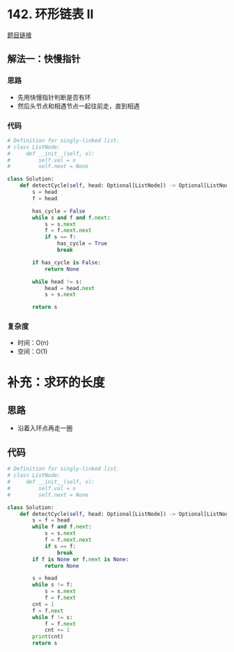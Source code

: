 # 142. 环形链表 II

[题目链接](https://leetcode.cn/problems/linked-list-cycle-ii/description/)

## 解法一：快慢指针

### 思路

- 先用快慢指针判断是否有环
- 然后头节点和相遇节点一起往前走，直到相遇

### 代码

```py
# Definition for singly-linked list.
# class ListNode:
#     def __init__(self, x):
#         self.val = x
#         self.next = None

class Solution:
    def detectCycle(self, head: Optional[ListNode]) -> Optional[ListNode]:
        s = head
        f = head

        has_cycle = False
        while s and f and f.next:
            s = s.next
            f = f.next.next
            if s == f:
                has_cycle = True
                break

        if has_cycle is False:
            return None

        while head != s:
            head = head.next
            s = s.next

        return s
```

### 复杂度

- 时间：O(n)
- 空间：O(1)

# 补充：求环的长度

## 思路

- 沿着入环点再走一圈

## 代码

```py
# Definition for singly-linked list.
# class ListNode:
#     def __init__(self, x):
#         self.val = x
#         self.next = None

class Solution:
    def detectCycle(self, head: Optional[ListNode]) -> Optional[ListNode]:
        s = f = head
        while f and f.next:
            s = s.next
            f = f.next.next
            if s == f:
                break
        if f is None or f.next is None:
            return None

        s = head
        while s != f:
            s = s.next
            f = f.next
        cnt = 1
        f = f.next
        while f != s:
            f = f.next
            cnt += 1
        print(cnt)
        return s
```
